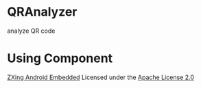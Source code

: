 # QRAnalyzer

analyze QR code

# Using Component

[ZXing Android Embedded](https://github.com/journeyapps/zxing-android-embedded) Licensed under the [Apache License 2.0](https://www.apache.org/licenses/LICENSE-2.0)
